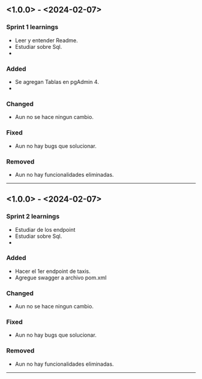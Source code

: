 ## <1.0.0> - <2024-02-07>

### Sprint 1 learnings

- Leer y entender Readme.
- Estudiar sobre Sql.
- 

### Added

- Se agregan Tablas en pgAdmin 4.
- 

### Changed

- Aun no se hace ningun cambio. 

### Fixed

- Aun no hay bugs que solucionar.

### Removed

- Aun no hay funcionalidades eliminadas.

--- 

## <1.0.0> - <2024-02-07>

### Sprint 2 learnings

- Estudiar de los endpoint
- Estudiar sobre Sql.
- 

### Added

- Hacer el 1er endpoint de taxis.
- Agregue swagger a archivo pom.xml

### Changed

- Aun no se hace ningun cambio. 

### Fixed

- Aun no hay bugs que solucionar.

### Removed

- Aun no hay funcionalidades eliminadas.

--- 